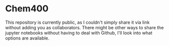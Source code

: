 # Chem400
This repository is currently public, as I couldn't simply share it via link without adding you as collaborators. There might be other ways to share the jupyter notebooks without having to deal with Github, I'll look into what options are available.

